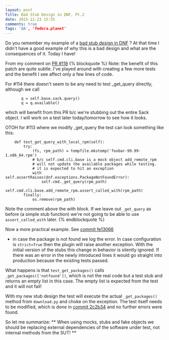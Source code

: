 ```yaml
---
layout: post
Title: Bad Stub Design in DNF, Pt.2 
date: 2015-11-23 15:55
comments: true
Tags: 'QA', 'fedora.planet'
---
```


Do you remember my example of a
[bad stub design in DNF](/blog/2015/09/25/unit-testing-bad-stub-design-in-dnf/) ?
At that time I didn't have a good example of why this is a bad design and what are the
consequences of it. Today I have!

From my comment on
[PR #118](https://github.com/rpm-software-management/dnf-plugins-core/pull/118)
{% blockquote %}
Note: the benefit of this patch are quite subtle.
I've played around with creating a few more tests and the benefit I see affect
only a few lines of code.

For #114 there doesn't seem to be any need to test _get_query directly,
although we call
```
       q = self.base.sack.query()
       q = q.available()
```

which will benefit from this PR b/c we're stubbing out the entire Sack object.
I will work on a test later today/tomorrow to see how it looks.

OTOH for #113 where we modify _get_query the test can look something like this:

```
    def test_get_query_with_local_rpm(self):
        try:
            (fs, rpm_path) = tempfile.mkstemp('foobar-99.99-1.x86_64.rpm')
            # b/c self.cmd.cli.base is a mock object add_remote_rpm
            # will not update the available packages while testing.
            # it is expected to hit an exception
            with self.assertRaises(dnf.exceptions.PackageNotFoundError):
                self.cmd._get_query(rpm_path)
            self.cmd.cli.base.add_remote_rpm.assert_called_with(rpm_path)
        finally:
            os.remove(rpm_path)
```

Note the comment above the with block. If we leave out `_get_query` as before
(a simple stub function) we're not going to be able to use `assert_called_with`
later.
{% endblockquote %}


Now a more practical example. See 
[commit fe13066](https://github.com/rpm-software-management/dnf-plugins-core/commit/fe130669ffc4c1d6eba8f10cda35ab4d803d5a3d)
- in case the package is not found we log the error. In case configuration is
`strict=True` then the plugin will raise another exception. With the initial version
of the stubs this change in behavior is silently ignored. If there was an error
in the newly introduced lines it would go straight into production because the
existing tests passed.

What happens is that `test_get_packages()` calls `_get_packages(['notfound'])`,
which is not the real code but a test stub and returns an empty list in this case.
The empty list is expected from the test and it will not fail!

With my new stub design the test will execute the actual `_get_packages()`
method from `download.py` and choke on the exception. The test itself needs
to be modified, which is done in
[commit 2c2b34](https://github.com/atodorov/dnf-plugins-core/commit/2c2b34237c99cbf32e23bde43027d22873f4e8b7)
and no further errors were found.


So let me summarize:
**
When using mocks, stubs and fake objects we should be replacing external
dependencies of the software under test, not internal methods from the SUT!
**
